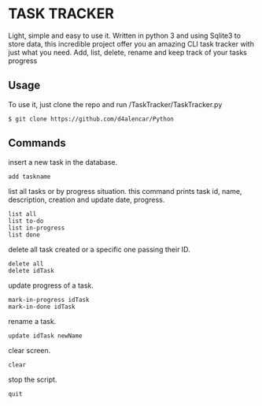 # TASK TRACKER

Light, simple and easy to use it. Written in python 3 and using Sqlite3 to store data,
this incredible project offer you an amazing CLI task tracker with just what you need.
Add, list, delete, rename and keep track of your tasks progress

## Usage

To use it, just clone the repo and run /TaskTracker/TaskTracker.py
```
$ git clone https://github.com/d4alencar/Python
```
## Commands

insert a new task in the database.
```
add taskname
```

list all tasks or by progress situation.
this command prints task id, name, description, creation and update date, progress.
```
list all
list to-do
list in-progress
list done
```

delete all task created or a specific one passing their ID.
```
delete all
delete idTask
```

update progress of a task.
```
mark-in-progress idTask
mark-in-done idTask
```

rename a task.
```
update idTask newName
```

clear screen.
```
clear
```

stop the script.
```
quit
```
